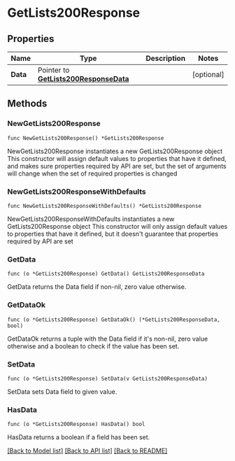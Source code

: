 # GetLists200Response

## Properties

Name | Type | Description | Notes
------------ | ------------- | ------------- | -------------
**Data** | Pointer to [**GetLists200ResponseData**](GetLists200ResponseData.md) |  | [optional] 

## Methods

### NewGetLists200Response

`func NewGetLists200Response() *GetLists200Response`

NewGetLists200Response instantiates a new GetLists200Response object
This constructor will assign default values to properties that have it defined,
and makes sure properties required by API are set, but the set of arguments
will change when the set of required properties is changed

### NewGetLists200ResponseWithDefaults

`func NewGetLists200ResponseWithDefaults() *GetLists200Response`

NewGetLists200ResponseWithDefaults instantiates a new GetLists200Response object
This constructor will only assign default values to properties that have it defined,
but it doesn't guarantee that properties required by API are set

### GetData

`func (o *GetLists200Response) GetData() GetLists200ResponseData`

GetData returns the Data field if non-nil, zero value otherwise.

### GetDataOk

`func (o *GetLists200Response) GetDataOk() (*GetLists200ResponseData, bool)`

GetDataOk returns a tuple with the Data field if it's non-nil, zero value otherwise
and a boolean to check if the value has been set.

### SetData

`func (o *GetLists200Response) SetData(v GetLists200ResponseData)`

SetData sets Data field to given value.

### HasData

`func (o *GetLists200Response) HasData() bool`

HasData returns a boolean if a field has been set.


[[Back to Model list]](../README.md#documentation-for-models) [[Back to API list]](../README.md#documentation-for-api-endpoints) [[Back to README]](../README.md)


